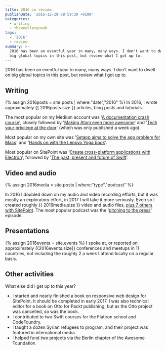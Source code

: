 ```yaml
---
title: 2016 in review
publishDate: '2016-12-29 08:59:39 +0100'
categories:
  - writing
  - theweeklysqueak
tags:
  - '2016'
  - review
summary: >-
  2016 has been an eventful year in many, many ways. I don't want to dwell on
  big global topics in this post, but review what I got up to.
---
```


2016 has been an eventful year in many, many ways. I don't want to dwell on big global topics in this post, but review what I got up to.

## Writing

{% assign 2016posts = site.posts | where:"date","2016" %} In 2016, I wrote approximately {{ 2016posts.size }} articles, blog posts and tutorials.

The most popular on my Medium account was '[A documentation crash course](https://hackernoon.com/a-documentation-crash-course-45006a85c15c#.790b6ze0w)', closely followed by '[Making Atom even more awesome](https://hackernoon.com/making-atom-even-more-awesome-my-setup-e7a89969a876#.s2yhf3joo)' and '[Tech your privilege at the door](https://hackernoon.com/tech-your-privilege-at-the-door-5d8da0c41c6b#.eemgzrjyd)' (which was only published a week ago).

Most popular on my own site was '[Setapp aims to solve the app problem for Macs](https://www.gregariousmammal.com/setapp-aims-to-solve-the-app-problem-for-macs)' and '[Hands on with the Lenovo Yoga book](https://www.gregariousmammal.com/hands-on-with-the-yoga-book)'.

Most popular on SitePoint was '[Create cross-platform applications with Electron](https://www.sitepoint.com/desktop-node-apps-with-electron/)', followed by '[The past, present and future of Swift](https://www.sitepoint.com/the-past-present-and-future-of-swift/)'.

## Video and audio

{% assign 2016media = site.posts | where:"type","podcast" %}

In 2016 I doubled down on my audio and video recording efforts, but it was mostly an exploratory effort, in 2017 I will take it more seriously. Even so I created roughly {{ 2016media.size }} video and audio files, [plus 7 others with SitePoint](https://www.sitepoint.com/premium/users/ChrisWard). The most popular podcast was the '[pitching to the press](https://soundcloud.com/the-weekly-squeak/the-weekly-squeak-6th-august-pitching-your-idea-to-the-press)' episode.

## Presentations

{% assign 2016events = site.events %} I spoke at, or reported on approximately {{2016events.size}} conferences and meetups in 11 countries, not including the roughly 2 a week I attend locally on a regular basis.

## Other activities

What else did I get up to this year?

- I started and nearly finished a book on responsive web design for SitePoint. It should be completed in early 2017. I was also technical editor for a book on Otto for Packt publishing, but as the Otto project was cancelled, so was the book.
- I contributed to two Swift courses for the Flatiron school and CodeFoundry.
- I taught a dozen Syrian refugees to program, and their project was featured in international media.
- I helped fund two projects via the Berlin chapter of the Awesome Foundation.
